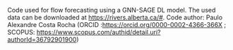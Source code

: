 Code used for flow forecasting using a GNN-SAGE DL model. The used data can be downloaded at https://rivers.alberta.ca/#.
Code author: Paulo Alexandre Costa Rocha (ORCID :https://orcid.org/0000-0002-4366-366X ; SCOPUS: https://www.scopus.com/authid/detail.uri?authorId=36792901900)
